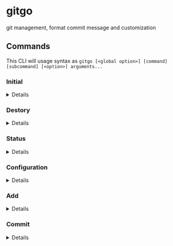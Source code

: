 # gitgo
git management, format commit message and customization

## Commands 
This CLI will usage syntax as `gitgo [<global option>] [command] [subcommand] [<option>] arguments...`

### Initial
<details>
  <summary>Details</summary>

#### Description

For initial git, same as `git init`

#### Example usage

- `gitgo init`
- `gitgo i`

| Options       | Description         |
|---------------|---------------------|
| --force \| -f | Force reinitial git |

</details>

### Destory
<details>
  <summary>Details</summary>

#### Description

Delete git repo, remove **.git** folder

#### Example usage

- `gitgo destroy`
- `gitgo d`

| Options       | Description                 |
|---------------|-----------------------------|
| --force \| -f | Force delete without prompt |

</details>

### Status
<details>
  <summary>Details</summary>

#### Description

Show git status, same as git command `git status`

#### Example usage

- `gitgo status`
- `gitgo s`

| Options       | Description                 |
|---------------|-----------------------------|
| --force \| -f | Force delete without prompt |

</details>


### Configuration
<details>
  <summary>Details</summary>

#### Description

Manage cli configuration

#### Example usage

- `gitgo configuration`
- `gitgo config`
- `gitgo g`

#### Actions

- `gitgo config` - open configuration file by default text-editor (use environment variable call `$EDITOR`)
- `gitgo config location|l` - show current location of configuration file
- `gitgo config --key <key>` - get value in config file by key
- `gitgo config --key <key> --value <value>` - set value into config file


| Options               | Description                                         |
|-----------------------|-----------------------------------------------------|
| --key \| -k <key>     | Input config key, separate layer by `.`             |
| --value \| -v <value> | Input config value, use only want to save new value |

#### Example Configuration

By default configuration folder will be on 
- Default `~/.config/github.com/kamontat/gitgo/config/`
- Also able to get from `$GOPATH/src/github.com/kamontat/gitgo/config/` 

```yaml
config:
    commit:
        type: text # text | emoji
        emoji: string # string | emoji
        key:
            require: true # true | false 
        title:
            require: true # true | false 
            auto: false # true | false
            size: 50 # maximum charecter size
        message:
            require: true # true | false 
        showsize: 8 # list when show the 'commit list'
    editor: '' # vim | nano | other cli..
```

#### Extra

This syntax of key is separate by dot, e.g. `config.editor`, `config.commit.key` etc.

</details>

### Add
<details>
  <summary>Details</summary>

#### Description

Add file/folder to git, similar with `git add <args>`

#### Example usage

- `gitgo add`
- `gitgo a`

#### Actions

- `gitgo add <args>` - add <args> (files or folder) into git
- `gitgo add all|a` - add **every files and folders** into git
- `gitgo add --all|-A` - same as `gitgo add all`

| Options       | Description                        |
|---------------|------------------------------------|
| --all \| -A   | Add every files and folders to git |

</details>

### Commit

<details>
  <summary>Details</summary>

#### Description

Git commit with default format and custom syntax. Next plan this will able to custom git message format.

#### Example usage

- `gitgo commit`
- `gitgo c`

#### Actions

- `gitgo commit` - commit with [config](#configuration) `type` and this will prompt information to user, for generating commit message
- `gitgo commit emoji|moji|e` - commit message with `emoji type`
- `gitgo commit emoji|moji|e initial|init|i` - initial commit message with `emoji type`
- `gitgo commit text|t` - commit message with `text type`
- `gitgo commit text|t initial|init|i` - initial commit message with `text type`
- `gitgo commit initial|init|i` - generate initial commit with default message and [config](#configuration) `type`

| Options               | Description                                          |
|-----------------------|------------------------------------------------------|
| --add \| -a           | Include add option into commit (git -am "<message>") |
| --all \| -A           | Run `git add --all` command, before commit code      |
| --key \| -k <key>     | Add commit [key](#commit-key) to commit message      |
| --title \| -t <title> | Add commit [title](#commit-title) to commit message  |

#### Commit type

On commitment, I create 2 type of them
1. Emoji type, emoji type will split commit purpose by emoji. Those emoji you able to custom by yourself without modify anything in the code (by [config](#configuration))
2. Text type, this type will use text to split purpose commit by text and also customizable (by [config](#configuration))

#### Commit message

Default commit message will follow this format. <br>
For **text** type
```
[key]: title
message
```
For **emoji** type
```
key: title
message
```

The concept of this format is easy to `read` and reproduce to `changelog`. This split messages to 3 sessions **key**, **title** and **message**

#### Commit key

Commit key should be **short**, **easy to understand**, **singular**, and **1 word**. 
This parameter will use for easy to *reverse* or *check* the result of a commit and *understand* what is commit duty.

For example: `test`, `improve`, `fix`, `feature`

#### Commit title

Commit title should **short**, **clear** and **not** longer than 50 words.
This parameter will use for *create changelog*, and *tell more* information about commit.

#### Commit message

This parameter will use for deeply information about the commit, This should tell everything of the commit, 
in case later developer need to reverse to this commit, all known bug, error, information, etc. 

Basically this commit will use only release version (include *alpha*, *beta*) or tag version

</details>

### Push
<details>
  <summary>Details</summary>

#### Description

Push local git repository update to server (Github, Bitbucket, etc.)

#### Example usage

- `gitgo push`
- `gitgo p`

#### Actions

- `gitgo push [<branch>...]` - push local code to input branch or `master` (default)
- `gitgo push --repo <repo> [<branch>...]` - push local code as input branch or `master` (default) to input remote repository or `origin` (default)
- `gitgo push set|s <link>` - initial/set push server and remote, this command will *create remote*, *set upstream* to current branch, and *push code* changes

| Options                             | Description                                                  |
|-------------------------------------|--------------------------------------------------------------|
| --force \| -f                       | Force to push local code to server code                      |
| --repository \| --repo \| -r <repo> | Change repository remote, default is `origin`                |
| --branch \| -b <branch>             | Change server branch, default is `master` (for **SET** only) |

</details>

### Pull
<details>
  <summary>Details</summary>

#### Description

Pull a repository/code from a server git to local git

#### Example usage

- `gitgo pull`
- `gitgo P` (capital P)

#### Actions

- `gitgo pull [<branch>...]` - pull code from server by input branch (default is `master`) to current branch

| Options                             | Description                                                  |
|-------------------------------------|--------------------------------------------------------------|
| --force \| -f                       | Force to push local code to server code                      |
| --repository \| --repo \| -r <repo> | Change repository remote, default is `origin`                |

</details>

## Creator

Kamontat Chantrachirathumrong

## LICENSE

[MIT](https://opensource.org/licenses/MIT)

<details>
  <summary>Details</summary>

Copyright 2018 Kamontat Chantrachirathumrong

Permission is hereby granted, free of charge, to any person obtaining a copy of this software and associated documentation files (the "Software"), to deal in the Software without restriction, including without limitation the rights to use, copy, modify, merge, publish, distribute, sublicense, and/or sell copies of the Software, and to permit persons to whom the Software is furnished to do so, subject to the following conditions:

The above copyright notice and this permission notice shall be included in all copies or substantial portions of the Software.

THE SOFTWARE IS PROVIDED "AS IS", WITHOUT WARRANTY OF ANY KIND, EXPRESS OR IMPLIED, INCLUDING BUT NOT LIMITED TO THE WARRANTIES OF MERCHANTABILITY, FITNESS FOR A PARTICULAR PURPOSE AND NONINFRINGEMENT. IN NO EVENT SHALL THE AUTHORS OR COPYRIGHT HOLDERS BE LIABLE FOR ANY CLAIM, DAMAGES OR OTHER LIABILITY, WHETHER IN AN ACTION OF CONTRACT, TORT OR OTHERWISE, ARISING FROM, OUT OF OR IN CONNECTION WITH THE SOFTWARE OR THE USE OR OTHER DEALINGS IN THE SOFTWARE.

</details>
